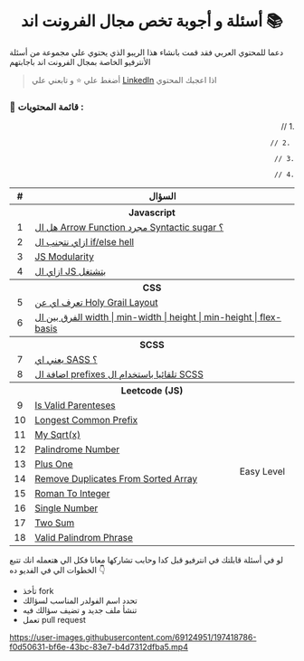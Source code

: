 <div align=center>
  <h1> أسئلة و أجوبة تخص مجال الفرونت اند 📚</h1>
  </div>
  
دعما للمحتوي العربي فقد قمت بانشاء هذا الريبو الذي يحتوي علي مجموعة من أسئلة الأنترفيو الخاصة بمجال الفرونت اند باجابتهم  


> أضغط علي :star: و تابعني علي [LinkedIn](https://linkedin.com/in/ak-ram) اذا اعجبك المحتوي 



### 📝 قائمة المحتويات :
<div align=right>

  <table>

  <tr>
    <th>#</th>
    <th  colspan="2">السؤال</th>
  </tr>
<!---------------------------------------------------------- JS Questions ------------------------------------------------------>
  <tr>
    <th colspan="3">Javascript</th>
  </tr>
  // 1.
  <tr>
    <td align=center>1</td>
    <td colspan="3"><a href="https://github.com/Ak-ram/Frontend-Interview-Questions/blob/master/javascript/syntactic%20sugar%20%D9%85%D8%AC%D8%B1%D8%AF%20Arrow%20function%20%D9%87%D9%84%20%D8%A7%D9%84.md">
    هل ال Arrow Function مجرد Syntactic sugar ؟
</a></td>
  </tr>
   
    
    
    
     // 2. 
  <tr>
    <td align=center>2</td>
    <td colspan="3"><a href="https://github.com/Ak-ram/Frontend-Interview-Questions/blob/master/javascript/if...else%20hell%20%D8%A7%D8%B2%D8%A7%D9%8A%20%D8%AA%D8%AA%D8%AC%D9%86%D8%A8%20%D8%A7%D9%84.md"> ازاي نتجنب ال if/else hell</a></td>
  </tr>
    
    
    
      // 3.
  <tr>
    <td align=center>3</td>
    <td colspan="3"><a href="https://github.com/Ak-ram/Frontend-Interview-Questions/blob/master/javascript/JS%20Modularity.md"> JS Modularity</a></td>
  </tr>
    
    
    
    
    // 4.
  <tr>
    <td align=center>4</td>
    <td colspan="3"><a href="https://github.com/Ak-ram/Frontend-Interview-Questions/blob/master/javascript/%D8%A8%D8%AA%D8%B4%D8%AA%D8%BA%D9%84%20JS%20%D8%A7%D8%B2%D8%A7%D9%8A%20%D8%A7%D9%84.md"> ازاي ال JS بتشتغل</a></td>
  </tr>
<!---------------------------------------------------------- CSS Questions ------------------------------------------------------>
  <tr>
    <th colspan="3">CSS</th>
  </tr>
  <tr>
    <td align=center>5</td>
    <td colspan="3"><a href="https://github.com/Ak-ram/Frontend-Interview-Questions/blob/master/css/Holy%20Grail%20Layout%20%D9%8A%D8%B9%D9%86%D9%8A%20%D8%A7%D9%8A.md"> تعرف اي عن Holy Grail Layout</a></td>
  </tr>

  <tr>
    <td align=center>6</td>
    <td colspan="2"><a href="https://github.com/Ak-ram/Frontend-Interview-Questions/blob/master/css/width%20%7C%20min-width%20%7C%20height%20%7C%20min-height%20%7C%20flex-basis%20%D9%85%D8%A7%20%D9%87%D9%88%20%D8%A7%D9%84%D9%81%D8%B1%D9%82%20%D8%A8%D9%8A%D9%86.md">الفرق بين ال width | min-width | height | min-height | flex-basis</a></td>
  </tr>
    
  <!---------------------------------------------------------- SCSS Questions ------------------------------------------------------>

 <tr>
    <th colspan="3">SCSS</th>
  </tr>
  
  <tr>
    <td  align=center>7</td>
    <td colspan="3"><a href="https://github.com/Ak-ram/Frontend-Interview-Questions/blob/master/scss/Sass%20%D9%8A%D8%B9%D9%86%D9%8A%20%D8%A7%D9%8A.md">يعني اي SASS ؟</a></td>
  </tr>
    
   <tr>
    <td  align=center>8</td>
    <td colspan="3"><a href="https://github.com/Ak-ram/Frontend-Interview-Questions/blob/master/scss/%D8%A8%D8%B4%D9%83%D9%84%20%D8%AA%D9%84%D9%82%D8%A7%D8%A6%D9%8A%20prefixes%20%D8%A7%D8%B2%D8%A7%D9%8A%20%D8%AA%D8%B6%D9%8A%D9%81%20%D8%A7%D9%84.md"> اضافة ال prefixes تلقائيا باستخدام ال SCSS</a></td>
  </tr> 
    
    
    
 <!---------------------------------------------------------- Leetcode Questions ------------------------------------------------------>

  <tr>
    <th colspan="3">Leetcode (JS)</th>
  </tr>
  <tr>
    <td align=center>9</td>
    <td><a href="https://github.com/Ak-ram/Frontend-Interview-Questions/tree/master/leetcode/Is%20Valid%20Parenteses">Is Valid Parenteses</a>
    </td>
    <td rowspan="10" align=center>Easy Level</td>
  </tr>

  <tr>
    <td align=center>10</td>
    <td><a href="https://github.com/Ak-ram/Frontend-Interview-Questions/tree/master/leetcode/Longest%20Common%20Prefix">Longest Common Prefix</a></td>
  </tr>

  <tr>
    <td align=center>11</td>
    <td><a href="https://github.com/Ak-ram/Frontend-Interview-Questions/tree/master/leetcode/My%20Sqrt(x)">My Sqrt(x)</a></td>
  </tr>

  <tr>
    <td align=center>12</td>
    <td><a href="https://github.com/Ak-ram/Frontend-Interview-Questions/tree/master/leetcode/Palindrome%20Number_Easy">Palindrome Number</a></td>
  </tr>

  <tr>
    <td align=center>13</td>
    <td><a href="https://github.com/Ak-ram/Frontend-Interview-Questions/tree/master/leetcode/Plus%20One">Plus One</a></td>
  </tr>

  <tr>
    <td align=center>14</td>
    <td><a href="https://github.com/Ak-ram/Frontend-Interview-Questions/tree/master/leetcode/Remove%20Duplicates%20From%20Sorted%20Array">Remove Duplicates From Sorted Array</a></td>
  </tr>

  <tr>
    <td align=center>15</td>
    <td><a href="https://github.com/Ak-ram/Frontend-Interview-Questions/tree/master/leetcode/Roman%20To%20Integer_Easy">Roman To Integer</a></td>
  </tr>

  <tr>
    <td align=center>16</td>
    <td><a href="https://github.com/Ak-ram/Frontend-Interview-Questions/tree/master/leetcode/Single%20Number">Single Number</a></td>
  </tr>

  <tr>
    <td align=center>17</td>
    <td><a href="https://github.com/Ak-ram/Frontend-Interview-Questions/tree/master/leetcode/Two%20Sum_Easy">Two Sum</a></td>
  </tr>

  <tr>
    <td align=center>18</td>
    <td><a href="https://github.com/Ak-ram/Frontend-Interview-Questions/tree/master/leetcode/Valid%20Palindrome%20Phrase">Valid Palindrom Phrase</a></td>
  </tr>
</table>

</div>




لو في أسئلة قابلتك في انترفيو قبل كدا وحابب تشاركها معانا فكل الي هتعمله انك تتبع الخطوات الي في الفديو ده 👇
- تأخذ fork
- تحدد اسم الفولدر المناسب لسؤالك
- تنشأ ملف جديد و تضيف سؤالك فيه
- تعمل pull request


 https://user-images.githubusercontent.com/69124951/197418786-f0d50631-bf6e-43bc-83e7-b4d7312dfba5.mp4








